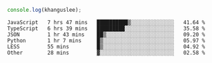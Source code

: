 ```js
console.log(khanguslee);
```

<!--START_SECTION:waka-->

```text
JavaScript   7 hrs 47 mins   ██████████▒░░░░░░░░░░░░░░   41.64 %
TypeScript   6 hrs 39 mins   █████████░░░░░░░░░░░░░░░░   35.58 %
JSON         1 hr 43 mins    ██▒░░░░░░░░░░░░░░░░░░░░░░   09.20 %
Python       1 hr 7 mins     █▒░░░░░░░░░░░░░░░░░░░░░░░   05.97 %
LESS         55 mins         █▒░░░░░░░░░░░░░░░░░░░░░░░   04.92 %
Other        28 mins         ▓░░░░░░░░░░░░░░░░░░░░░░░░   02.58 %
```

<!--END_SECTION:waka-->

<!--
**khanguslee/khanguslee** is a ✨ _special_ ✨ repository because its `README.md` (this file) appears on your GitHub profile.

Here are some ideas to get you started:

- 🔭 I’m currently working on ...
- 🌱 I’m currently learning ...
- 👯 I’m looking to collaborate on ...
- 🤔 I’m looking for help with ...
- 💬 Ask me about ...
- 📫 How to reach me: ...
- 😄 Pronouns: ...
- ⚡ Fun fact: ...
-->
